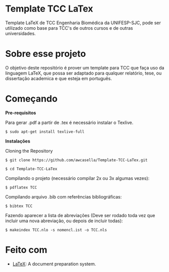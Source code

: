 # Template TCC LaTex

Template LaTeX de TCC Engenharia Biomédica da UNIFESP-SJC, pode ser utilizado como base para TCC's de outros cursos e de outras universidades.

# Sobre esse projeto

O objetivo deste repositório é prover um template para TCC que faça uso da linguagem LaTeX, que possa ser adaptado para qualquer relatório, tese, ou dissertação academica e que esteja em português.

# Começando

**Pre-requisitos**

Para gerar .pdf a partir de .tex é necessário instalar o Texlive.

    $ sudo apt-get install texlive-full

**Instalações**

Cloning the Repository

    $ git clone https://github.com/awcasella/Template-TCC-LaTex.git

    $ cd Template-TCC-LaTex
  
Compilando o projeto (necessário compilar 2x ou 3x algumas vezes):

    $ pdflatex TCC

Compilando arquivo .bib com referências bibliográficas:
    
    $ bibtex TCC

Fazendo aparecer a lista de abreviações (Deve ser rodado toda vez que incluir uma nova abreviação, ou depois de incluir todas):
    
    $ makeindex TCC.nlo -s nomencl.ist -o TCC.nls

# Feito com
- [LaTeX](https://www.latex-project.org): A document preparation system.
